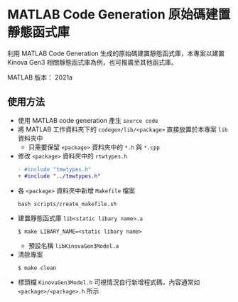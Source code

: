 # MATLAB Code Generation 原始碼建置靜態函式庫
利用 MATLAB Code Generation 生成的原始碼建置靜態函式庫，本專案以建置 Kinova Gen3 相關靜態函式庫為例，也可推廣至其他函式庫。

MATLAB 版本： 2021a

## 使用方法
- 使用 MATLAB code generation 產生 `source code`
- 將 MATLAB 工作資料夾下的 `codegen/lib/<package>` 直接放置於本專案 `lib` 資料夾中
    - 只需要保留 `<package>` 資料夾中的 `*.h` 與 `*.cpp`
- 修改 `<package>` 資料夾中的 `rtwtypes.h`
    ```diff
    - #include "tmwtypes.h"
    + #include "../tmwtypes.h"
    ```
- 各 `<package>` 資料夾中新增 `Makefile` 檔案 
    ```shell
    bash scripts/create_makefile.sh
    ```
- 建置靜態函式庫 `lib<static libary name>.a`
    ```shell
    $ make LIBARY_NAME=<static libary name>
    ```
    - 預設名稱 `libKinovaGen3Model.a`
- 清除專案
    ```shell
    $ make clean
    ```
- 標頭檔 `KinovaGen3Model.h` 可視情況自行新增程式碼，內容通常如 `<package>/<package>.h` 所示